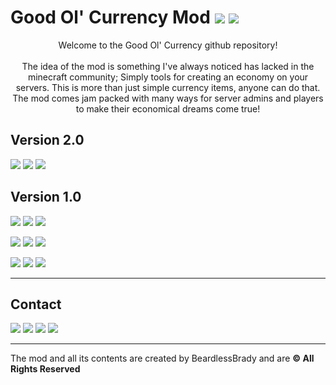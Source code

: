 # Good Ol' Currency Mod [![](http://cf.way2muchnoise.eu/full_254346_downloads.svg)](https://minecraft.curseforge.com/projects/good-ol-currency) [![](http://cf.way2muchnoise.eu/versions/MC%20Versions_254346_all.svg)](https://minecraft.curseforge.com/projects/good-ol-currency)
<p align="center">
Welcome to the Good Ol' Currency github repository!
<br></br>
The idea of the mod is something I've always noticed has lacked in the minecraft community; Simply tools for creating an economy on your servers. 
This is more than just simple currency items, anyone can do that. The mod comes jam packed with many ways for server admins and players to 
make their economical dreams come true!
</p>

Version 2.0 
---
[![](https://img.shields.io/badge/1.12-Alpha-red.svg)](https://minecraft.curseforge.com/projects/good-ol-currency/files)
[![](https://img.shields.io/badge/Latest%20Version-Not%20Released-blue.svg)](https://minecraft.curseforge.com/projects/good-ol-currency/files)
[![](https://img.shields.io/badge/Supported-Fully-green.svg)](https://minecraft.curseforge.com/projects/good-ol-currency/files)

Version 1.0
---
[![](https://img.shields.io/badge/1.12-release-green.svg)](https://minecraft.curseforge.com/projects/good-ol-currency/files)
[![](https://img.shields.io/badge/Latest%20Version-1.3.0-blue.svg)](https://minecraft.curseforge.com/projects/good-ol-currency/files)
[![](https://img.shields.io/badge/Supported-Bugfixes-yellow.svg)](https://minecraft.curseforge.com/projects/good-ol-currency/files)

[![](https://img.shields.io/badge/1.11.2-release-green.svg)](https://minecraft.curseforge.com/projects/good-ol-currency/files)
[![](https://img.shields.io/badge/Latest%20Version-1.2.2-blue.svg)](https://minecraft.curseforge.com/projects/good-ol-currency/files)
[![](https://img.shields.io/badge/Not%20Supported-Sorry-red.svg)](https://minecraft.curseforge.com/projects/good-ol-currency/files)

[![](https://img.shields.io/badge/1.10.2-release-green.svg)](https://minecraft.curseforge.com/projects/good-ol-currency/files)
[![](https://img.shields.io/badge/Latest%20Version-1.2.2-blue.svg)](https://minecraft.curseforge.com/projects/good-ol-currency/files)
[![](https://img.shields.io/badge/Not%20Supported-Sorry-red.svg)](https://minecraft.curseforge.com/projects/good-ol-currency/files)

---

Contact
---
[![](https://img.shields.io/badge/CurseForge-Beardlessbrady-F26122.svg)](https://minecraft.curseforge.com/members/BeardlessBrady)
[![](https://img.shields.io/badge/Discord-Beardlessbrady%232909-7289DA.svg)](https://discordapp.com/)
[![](https://img.shields.io/badge/Twitter-__Beardlessbrady-1DA1F2.svg)](https://twitter.com/_BeardlessBrady)
[![](https://img.shields.io/badge/-Patreon-orange.svg)](https://www.patreon.com/BeardlessBrady)

---

The mod and all its contents are created by BeardlessBrady and are <b>© All Rights Reserved</b>
